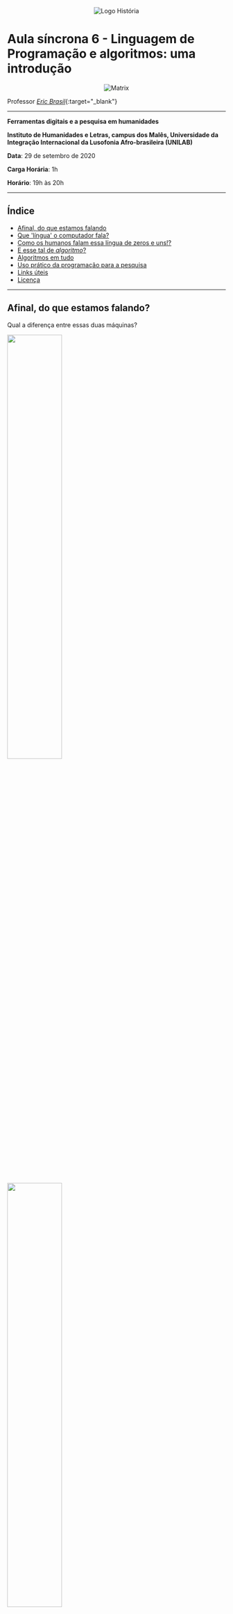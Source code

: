 <div align="center"><img src="imagens/banner1.png" alt="Logo História" title="Logotipo do Curso de História, BA, UNILAB"/></div>

# Aula síncrona 6 - Linguagem de Programação e algoritmos: uma introdução
<div align="center"><img src="gifs/matrix.gif" title="Matrix"/></div>

Professor [_Eric Brasil_](https://ericbrasiln.github.io){:target="_blank"}

---

**Ferramentas digitais e a pesquisa em humanidades**

**Instituto de Humanidades e Letras, campus dos Malês, Universidade da Integração Internacional da Lusofonia Afro-brasileira (UNILAB)**

**Data**: 29 de setembro de 2020

**Carga Horária**: 1h

**Horário**: 19h às 20h

---

## Índice

- [Afinal, do que estamos falando](#afinal-do-que-estamos-falando)
- [Que 'língua' o computador fala?](#que-língua-o-computador-fala)
- [Como os humanos falam essa língua de zeros e uns!?](#como-os-humanos-falam-essa-língua-de-zeros-e-uns)
- [E esse tal de _algoritmo_?](#e-esse-tal-de-algoritmo)
- [Algoritmos em tudo](#algoritmos-em-tudo)
- [Uso prático da programação para a pesquisa](#uso-prático-da-programação-para-a-pesquisa)
- [Links úteis](#links-úteis)
- [Licença](#licença)

---

## Afinal, do que estamos falando?

Qual a diferença entre essas duas máquinas?

<div align="left"><img src="gifs/liq1.gif" height="50%" width="50%"/></div>

<div align="left"><img src="gifs/lap1.gif" height="50%" width="50%"/></div>

- Hardware?
- O que cada uma pode fazer?
  - "Liquidificador, me faça uma torrada."
  - "Computador, me mostre o vídeo do gatinho."

O que são essas `INSTRUÇÕES` enviadas a uma máquina?

[<img src="imagens/arrow.png" height="24" width="24">](#índice)

---

## Que 'língua' o computador fala?

Como a máquina entende o que queremos?

- Impulsos elétricos: `ON OFF` ou `1 0`
![morse](gifs/morse.gif)

  - Código Binário:
  ![binário](gifs/cb.gif)
  - Cada `1` ou `0` do código binário representa um `Bit`;
  - 8 bits = 1 `Byte`
  - 1000000 bytes = 1 `Megabyte`
  - 1.024 MB = 1 `Gigabyte`
  - Ou seja, uma foto com 4.4MB é composta por **36.909,875 de zeros e uns**.

[<img src="imagens/arrow.png" height="24" width="24">](#índice)

---

## Como os humanos falam essa língua de zeros e uns!?

<div align="center"><img src="gifs/coding.gif" alt="z geral" title="Print da tela inicial do Zotero"/></div>

Criando "interpretes" = `linguagens de programação`

- "traduzem" os comandos da linguagem humana para a linguagem da máquina.

[<img src="imagens/arrow.png" height="24" width="24">](#índice)

---

## E esse tal de _algoritmo_?

![math](gifs/math.gif)

Um conjunto de ações lógicas para realizar uma determinada tarefa. O algoritmo (escrito por um humano) informa ao computador que passos ele deve tomar e em que ordem isso deve ser feito.

Essa lista de procedimentos é executada passo a passo até completar a ação esperada.

Os passos lógicos são encadeados, por exemplo:

`Se` tal coisa acontecer, `então` faça o passo 1, `senão` faça o passo 2.

~~~
if
else
~~~

`Enquanto` tal coisa estiver acontecendo, continue com a ação.

~~~
while == True
~~~

`Tente` executar esse passo, se não funcionar, realize a `exceção` tal.

~~~
try:
except:
~~~

![waze](gifs/waze.gif)

~~~
if "o carro passar de 65 km/h":
    mostrar alerta de velocidade
else:
    não mostrar nada
~~~

Ou ainda:
~~~
if "a rua estiver engarrafada":
    "calcule nova rota mais curta por outra rua"
    "mostre a nova rota"
    "informe a direção"
else:
    "manter a mesma rota"
~~~

## Algoritmos em tudo

{::options parse_block_html="false" /}

<div class="center">

<blockquote class="twitter-tweet"><p lang="en" dir="ltr">Trying a horrible experiment...<br><br>Which will the Twitter algorithm pick: Mitch McConnell or Barack Obama? <a href="https://t.co/bR1GRyCkia">pic.twitter.com/bR1GRyCkia</a></p>&mdash; Tony “Abolish (Pol)ICE” Arcieri 🦀 (@bascule) <a href="https://twitter.com/bascule/status/1307440596668182528?ref_src=twsrc%5Etfw">September 19, 2020</a></blockquote>
<script async src="https://platform.twitter.com/widgets.js" charset="utf-8"></script>

</div>

[<img src="imagens/arrow.png" height="24" width="24">](#índice)

---

## Uso prático da programação para a pesquisa

- Web scraping
- Data analysis
- Visualização
- Processamento de linguagem natural

[<img src="imagens/arrow.png" height="24" width="24">](#índice)

---

## Links úteis

- Oficina: HISTORIADORES RODANDO PYTHON!? Uma Introdução
  - [Apresentação](https://ericbrasiln.github.io/oficina-python/){:target="_blank"}
  - [Vídeo](https://youtu.be/-6IGMyw7c6E){:target="_blank"}

- [Curso de Python3](https://www.youtube.com/playlist?list=PLHz_AreHm4dlKP6QQCekuIPky1CiwmdI6){:target="_blank"}

- [Divaloper - 'Aprenda a programar de graça e online'](https://divaloper.com.br/2019/12/06/aprenda-a-programar-de-graca-e-online/){:target="_blank"}

- [The Programming Historian](https://programminghistorian.org/en/){:target="_blank"}

- [Computação sem caô](https://www.youtube.com/c/Computa%C3%A7%C3%A3oSemCa%C3%B4/videos){:target="_blank"}

- [Curso de Inteligência Artificial](https://www.youtube.com/playlist?list=PLtQM10PgmGogjn0cikgWi8wpQUnV6ERkY){:target="_blank"}

[<img src="imagens/arrow.png" height="24" width="24">](#índice)

---

## Licença

GNU GENERAL PUBLIC LICENSE v.3.0

Copyright (C) 2020 Eric Brasil

[Voltar para o início](#aula-síncrona-6---linguagem-de-programação-e-algoritmos-uma-introdução)

[Página inicial](https://ericbrasiln.github.io/ferramentas_digitais_UNILAB/){:target="_blank"}
